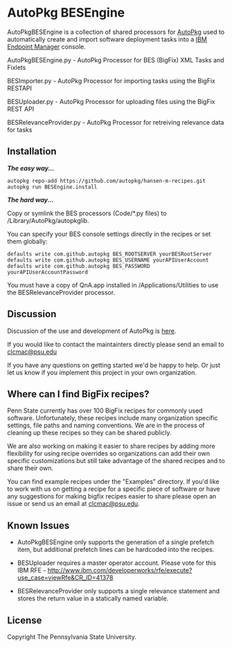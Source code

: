 AutoPkg BESEngine
=======

AutoPkgBESEngine is a collection of shared processors for [AutoPkg](https://github.com/autopkg/autopkg) used to automatically create and import software deployment tasks into a [IBM Endpoint Manager](http://www.ibm.com/software/tivoli/solutions/endpoint-manager/) console.

AutoPkgBESEngine.py     - AutoPkg Processor for BES (BigFix) XML Tasks and Fixlets

BESImporter.py          - AutoPkg Processor for importing tasks using the BigFix RESTAPI

BESUploader.py          - AutoPkg Processor for uploading files using the BigFix REST API

BESRelevanceProvider.py - AutoPkg Processor for retreiving relevance data for tasks

Installation
------------
***The easy way...***

```
autopkg repo-add https://github.com/autopkg/hansen-m-recipes.git
autopkg run BESEngine.install
```

***The hard way...***

Copy or symlink the BES processors (Code/*.py files) to /Library/AutoPkg/autopkglib.

You can specify your BES console settings directly in the recipes or set them globally:

```
defaults write com.github.autopkg BES_ROOTSERVER yourBESRootServer
defaults write com.github.autopkg BES_USERNAME yourAPIUserAccount
defaults write com.github.autopkg BES_PASSWORD yourAPIUserAccountPassword
```

You must have a copy of QnA.app installed in /Applications/Utilities to use the BESRelevanceProvider processor.

Discussion
----------

Discussion of the use and development of AutoPkg is [here](http://groups.google.com/group/autopkg-discuss).

If you would like to contact the maintainters directly please send an email to clcmac@psu.edu

If you have any questions on getting started we'd be happy to help. Or just let us know if you implement this project in your own organization.

Where can I find BigFix recipes?
----------

Penn State currently has over 100 BigFix recipes for commonly used software. Unfortunately, these recipes include many organization specific settings, file paths and naming conventions. We are in the process of cleaning up these recipes so they can be shared publicly.

We are also working on making it easier to share recipes by adding more flexibility for using recipe overrides so organizations can add their own specific customizations but still take advantage of the shared recipes and to share their own.

You can find example recipes under the "Examples" directory. If you'd like to work with us on getting a recipe for a specific piece of software or have any suggestions for making bigfix recipes easier to share please open an issue or send us an email at clcmac@psu.edu.

Known Issues
----------

- AutoPkgBESEngine only supports the generation of a single prefetch item, but additional prefetch lines can be hardcoded into the recipes.

- BESUploader requires a master operator account. Please vote for this IBM RFE - http://www.ibm.com/developerworks/rfe/execute?use_case=viewRfe&CR_ID=41378

- BESRelevanceProvider only supports a single relevance statement and stores the return value in a statically named variable.


License
----------

Copyright The Pennsylvania State University.